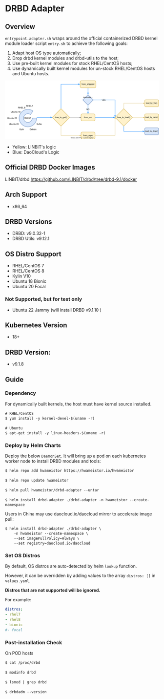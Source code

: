 # DRBD Adapter

## Overview

`entrypoint.adapter.sh` wraps around the official containerized DRBD kernel module loader script `entry.sh` to achieve the following goals:

1. Adapt host OS type automatically;
2. Drop drbd kernel modules and drbd-utils to the host;
3. Use pre-built kernel modules for stock RHEL/CentOS hosts;
4. Use dynamically built kernel modules for un-stock RHEL/CentOS hosts and Ubuntu hosts.

![flowchart](flowchart.drawio.svg)
* Yellow: LINBIT's logic
* Blue: DaoCloud's Logic

## Official DRBD Docker Images

LINBIT/drbd <https://github.com/LINBIT/drbd/tree/drbd-9.1/docker>

## Arch Support

* x86_64

## DRBD Versions

* DRBD: v9.0.32-1
* DRBD Utils: v9.12.1

## OS Distro Support

* RHEL/CentOS 7
* RHEL/CentOS 8
* Kylin V10
* Ubuntu 18 Bionic
* Ubuntu 20 Focal

### Not Supported, but for test only

* Ubuntu 22 Jammy (will install DRBD v9.1.10 )

## Kubernetes Version

* 18+

## DRBD Version:
* v9.1.8

## Guide

### Dependency
For dynamically built kernels, the host must have kernel source installed.
```
# RHEL/CentOS
$ yum install -y kernel-devel-$(uname -r)

# Ubuntu
$ apt-get install -y linux-headers-$(uname -r)
```

### Deploy by Helm Charts
Deploy the below `DaemonSet`. It will bring up a pod on each kubernetes worker node to install DRBD modules and tools:

```console
$ helm repo add hwameistor https://hwameistor.io/hwameistor

$ helm repo update hwameistor

$ helm pull hwameistor/drbd-adapter --untar

$ helm install drbd-adapter ./drbd-adapter -n hwameistor --create-namespace
```

Users in China may use daocloud.io/daocloud mirror to accelerate image pull:

```console
$ helm install drbd-adapter ./drbd-adapter \
    -n hwameistor --create-namespace \
    --set imagePullPolicy=Always \
    --set registry=daocloud.io/daocloud
```

### Set OS Distros

By default, OS distros are auto-detected by helm `lookup` function.

However, it can be overridden by adding values to the array `distros: []` in `values.yaml`.

**Distros that are not supported will be ignored.**

For example:

```yaml
distros: 
- rhel7
- rhel8
- bionic
#- focal
```

### Post-installation Check

On POD hosts

```console
$ cat /proc/drbd

$ modinfo drbd

$ lsmod | grep drbd

$ drbdadm --version
```
